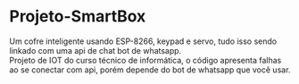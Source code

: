 # Projeto-SmartBox
Um cofre inteligente usando ESP-8266, keypad e servo, tudo isso sendo linkado com uma api de chat bot de whatsapp. <br>
Projeto de IOT do curso técnico de informática, o código apresenta falhas ao se conectar com api, porém depende do bot de whatsapp que você usar.
